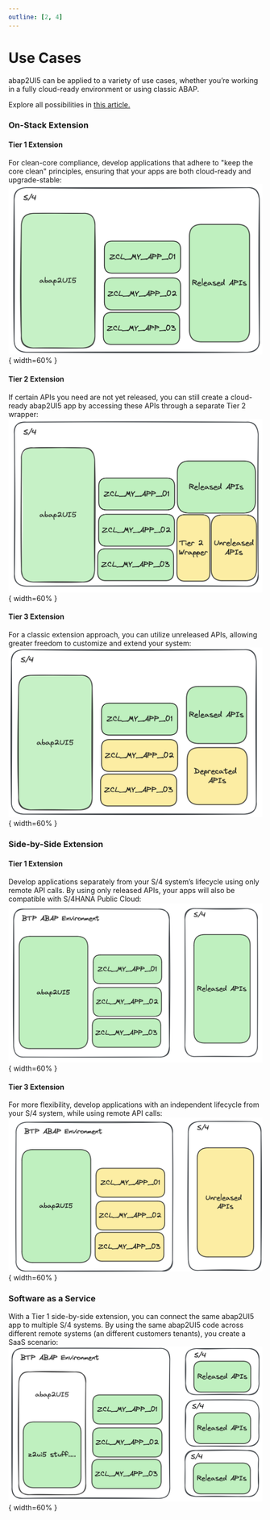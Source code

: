 ```yaml
---
outline: [2, 4]
---
```


# Use Cases

abap2UI5 can be applied to a variety of use cases, whether you’re working in a fully cloud-ready environment or using classic ABAP.

Explore all possibilities in [this article.](https://www.linkedin.com/pulse/use-cases-abap2ui5-overview-abap2ui5-udbde/?trackingId=6iIX%2FNk%2BCT0%2B4JorQjpRSQ%3D%3D)

### On-Stack Extension

#### Tier 1 Extension
For clean-core compliance, develop applications that adhere to "keep the core clean" principles, ensuring that your apps are both cloud-ready and upgrade-stable:
![alt text](image-11.png){ width=60% }

#### Tier 2 Extension
If certain APIs you need are not yet released, you can still create a cloud-ready abap2UI5 app by accessing these APIs through a separate Tier 2 wrapper:
![alt text](image-21.png){ width=60% }

#### Tier 3 Extension
For a classic extension approach, you can utilize unreleased APIs, allowing greater freedom to customize and extend your system:
![alt text](image-10.png){ width=60% }

### Side-by-Side Extension

#### Tier 1 Extension
Develop applications separately from your S/4 system’s lifecycle using only remote API calls. By using only released APIs, your apps will also be compatible with S/4HANA Public Cloud:
![alt text](image-22.png){ width=60% }

#### Tier 3 Extension
For more flexibility, develop applications with an independent lifecycle from your S/4 system, while using remote API calls:
![alt text](image-23.png){ width=60% }

### Software as a Service
With a Tier 1 side-by-side extension, you can connect the same abap2UI5 app to multiple S/4 systems. By using the same abap2UI5 code across different remote systems (an different customers tenants), you create a SaaS scenario:
![alt text](image-9.png){ width=60% }
